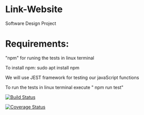 # Link-Website
Software Design Project

# Requirements:

"npm" for runing the tests in linux terminal

To install npm: sudo apt install npm

We will use JEST framework for testing our javaScript functions

To run the tests in linux terminal execute " npm run test"


[![Build Status](https://travis-ci.org/DonaldMbara/Link-Website.svg?branch=master)](https://travis-ci.org/DonaldMbara/Link-Website)

[![Coverage Status](https://coveralls.io/repos/github/DonaldMbara/Link-Website/badge.svg?branch=master)](https://coveralls.io/github/DonaldMbara/Link-Website?branch=master)
